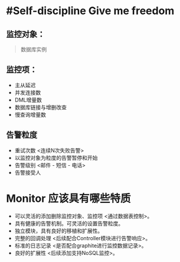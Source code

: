 #Self-discipline Give me freedom
====================
## 监控对象：
> 数据库实例

## 监控项：
 - 主从延迟
 - 并发连接数
 - DML增量数
 - 数据库链接与增删改查
 - 慢查询增量数

## 告警粒度
 - 重试次数 <连续N次失败告警>
 - 以监控对象为粒度的告警暂停和开始
 - 告警级别 <邮件 - 短信 - 电话>
 - 告警接受人

# Monitor 应该具有哪些特质
 - 可以灵活的添加删除监控对象、监控项 <通过数据表控制>。
 - 具有健康的告警机制。可灵活的设置告警粒度。
 - 独立模块，具有良好的移植和扩展性。
 - 完整的回调处理 <后续配合Controller模块进行告警响应>。
 - 标准的日志记录 <是否配合graphite进行监控数据记录>。
 - 良好的扩展性 <后续添加支持NoSQL监控>。



